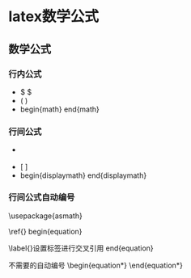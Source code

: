 # latex数学公式

## 数学公式

### 行内公式
* $    $
* \(   \)
* begin{math}     end{math}


### 行间公式

* $$ $$
* \[   \]
* begin{displaymath}   end{displaymath}

### 行间公式自动编号
\usepackage{asmath}


\ref{}
begin{equation}   

\label{}设置标签进行交叉引用 
end{equation}

不需要的自动编号
\begin{equation*}
\end{equation*}